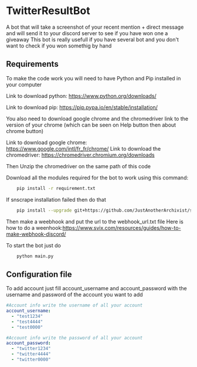 # TwitterResultBot

A bot that will take a screenshot of your recent mention + direct message and will send it to your discord server to see if you have won one a giveaway
This bot is really usefull if you have several bot and you don't want to check if you won somethig by hand

## Requirements
To make the code work you will need to have Python and Pip installed in your computer

Link to download python: https://www.python.org/downloads/

Link to download pip: https://pip.pypa.io/en/stable/installation/

You also need to download google chrome and the chromedriver link to the version of your chrome (which can be seen on Help button then about chrome button)

Link to download google chrome: https://www.google.com/intl/fr_fr/chrome/
Link to download the chromedriver: https://chromedriver.chromium.org/downloads

Then Unzip the chromedriver on the same path of this code

Download all the modules required for the bot to work using this command:

```bash
    pip install -r requirement.txt
```

If snscrape installation failed then do that 

```bash
    pip install --upgrade git+https://github.com/JustAnotherArchivist/snscrape.git
```
Then make a weebhook and put the url to the webhook_url.txt file
Here is how to do a weenhook:https://www.svix.com/resources/guides/how-to-make-webhook-discord/

To start the bot just do

```bash
    python main.py
```
## Configuration file
To add account just fill account_username and account_password with the username and password of the account you want to add

```yml
#Account info write the username of all your account
account_username:
  - "test1234"
  - "test4444"
  - "test0000"

#Account info write the password of all your account
account_password:
  - "twitter1234"
  - "twitter4444"
  - "twitter0000"
```
